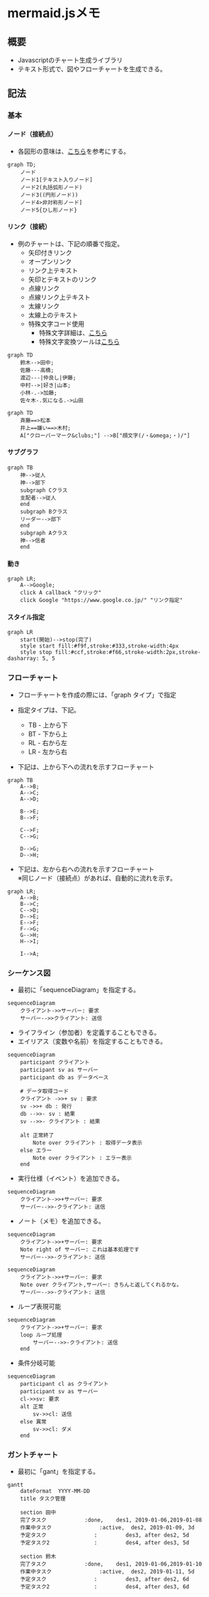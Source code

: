 # mermaid.jsメモ
## 概要
- Javascriptのチャート生成ライブラリ
- テキスト形式で、図やフローチャートを生成できる。

## 記法
### 基本
#### ノード（接続点）
- 各図形の意味は、[こちら](https://www.edrawsoft.com/jp/flowchart-symbols.php)を参考にする。

```mermaid
graph TD;
    ノード
    ノード1[テキスト入りノード]
    ノード2(丸括弧形ノード)
    ノード3((円形ノード))
    ノード4>非対称形ノード]
    ノード5{ひし形ノード}
```

#### リンク（接続）
- 例のチャートは、下記の順番で指定。
    - 矢印付きリンク
    - オープンリンク
    - リンク上テキスト
    - 矢印とテキストのリンク
    - 点線リンク
    - 点線リンク上テキスト
    - 太線リンク
    - 太線上のテキスト
    - 特殊文字コード使用
        - 特殊文字詳細は、[こちら](http://www.shikaku-d.com/neko/character_entity.html)
        - 特殊文字変換ツールは[こちら](https://tech-unlimited.com/escape.html)

```mermaid
graph TD
    鈴木-->田中;
    佐藤---高橋;
    渡辺---|仲良し|伊藤;
    中村-->|好き|山本;
    小林-.->加藤;
    佐々木-.気になる.->山田
```

```mermaid
graph TD
    斉藤==>松本
    井上==嫌い==>木村;
    A["クローバーマーク&clubs;"] -->B["顔文字(/・&omega;・)/"]
```

#### サブグラフ

```mermaid
graph TB
    神-->従人
    神-->部下
    subgraph Cクラス
    支配者-->従人
    end
    subgraph Bクラス
    リーダー-->部下
    end
    subgraph Aクラス
    神-->信者
    end
```

#### 動き

```mermaid
graph LR;
    A-->Google;
    click A callback "クリック"
    click Google "https://www.google.co.jp/" "リンク指定"
```

#### スタイル指定

```mermaid
graph LR
    start(開始)-->stop(完了)
    style start fill:#f9f,stroke:#333,stroke-width:4px
    style stop fill:#ccf,stroke:#f66,stroke-width:2px,stroke-dasharray: 5, 5
```

### フローチャート
- フローチャートを作成の際には、「graph タイプ」で指定
- 指定タイプは、下記。
    - TB - 上から下
    - BT - 下から上
    - RL - 右から左
    - LR - 左から右

- 下記は、上から下への流れを示すフローチャート

```mermaid
graph TB
    A-->B;
    A-->C;
    A-->D;

    B-->E;
    B-->F;

    C-->F;
    C-->G;

    D-->G;
    D-->H;
```

- 下記は、左から右への流れを示すフローチャート  
※同じノード（接続点）があれば、自動的に流れを示す。

```mermaid
graph LR;
    A-->B;
    B-->C;
    C-->D;
    D-->E;
    E-->F;
    F-->G;
    G-->H;
    H-->I;

    I-->A;
```

### シーケンス図
- 最初に「sequenceDiagram」を指定する。

```mermaid
sequenceDiagram
    クライアント->>サーバー: 要求
    サーバー-->>クライアント: 送信
```

- ライフライン（参加者）を定義することもできる。
- エイリアス（変数や名前）を指定することもできる。

```mermaid
sequenceDiagram
    participant クライアント
    participant sv as サーバー
    participant db as データベース

    # データ取得コード
    クライアント ->>+ sv : 要求
    sv ->>+ db : 発行
    db -->>- sv : 結果
    sv -->>- クライアント : 結果

    alt 正常終了
        Note over クライアント : 取得データ表示
    else エラー
        Note over クライアント : エラー表示
    end
```

- 実行仕様（イベント）を追加できる。

```mermaid
sequenceDiagram
    クライアント->>+サーバー: 要求
    サーバー-->>-クライアント: 送信
```

- ノート（メモ）を追加できる。

```mermaid
sequenceDiagram
    クライアント->>+サーバー: 要求
    Note right of サーバー: これは基本処理です
    サーバー-->>-クライアント: 送信
```

```mermaid
sequenceDiagram
    クライアント->>+サーバー: 要求
    Note over クライアント,サーバー: きちんと返してくれるかな。
    サーバー-->>-クライアント: 送信
```

- ループ表現可能

```mermaid
sequenceDiagram
    クライアント->>+サーバー: 要求
    loop ループ処理
        サーバー-->>-クライアント: 送信
    end
```

- 条件分岐可能

```mermaid
sequenceDiagram
    participant cl as クライアント
    participant sv as サーバー
    cl->>sv: 要求
    alt 正常
        sv->>cl: 送信
    else 異常
        sv->>cl: ダメ
    end
```

### ガントチャート
- 最初に「gant」を指定する。

```mermaid
gantt
    dateFormat  YYYY-MM-DD
    title タスク管理

    section 田中
    完了タスク            :done,    des1, 2019-01-06,2019-01-08
    作業中タスク               :active,  des2, 2019-01-09, 3d
    予定タスク               :         des3, after des2, 5d
    予定タスク2              :         des4, after des3, 5d

    section 鈴木
    完了タスク            :done,    des1, 2019-01-06,2019-01-10
    作業中タスク               :active,  des2, 2019-01-11, 5d
    予定タスク               :         des3, after des2, 6d
    予定タスク2              :         des4, after des3, 6d
```